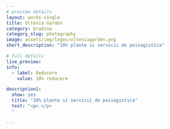 ```yaml
---
# preview details
layout: works-single
title: Oltenia Garden
category: Gradina
category_slug: photography
image: assets/img/logos/olteniagarden.png
short_description: "10% plante si servicii de peisagistica"

# full details
live_preview:
info:
  - label: Reducere
    value: 10% reducere

description1:
  show: yes
  title: "10% plante si servicii de peisagistica"
  text: "<p>.</p>
  "

---
```

